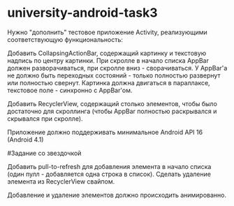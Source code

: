 university-android-task3
========================

Нужно "дополнить" тестовое приложение Activity, реализующими соответствующую функциональность:

Добавить CollapsingActionBar, содержащий картинку и текстовую надпись по центру картинки. При скролле в начало списка AppBar должен разворачиваться, при скролле вниз - сворачиваться. У AppBar'a не должно быть переходных состояний - только полностью развернут или полностью свернут. Картинка должна двигаться в параллаксе, текстовое поле - синхронно с AppBar'ом.

Добавить RecyclerView, содержащий столько элементов, чтобы было достаточно для скроллинга (чтобы AppBar полностью раскрывался и скрывался при скролле).

Приложение должно поддерживать минимальное Android API 16 (Android 4.1)

#Задание со звездочкой

Добавить pull-to-refresh для добавления элемента в начало списка (один пулл - добавляется одна строка в список). Сделать удаление элемента из RecyclerView свайпом. 

Добавление и удаление элементов должно происходить анимированно.